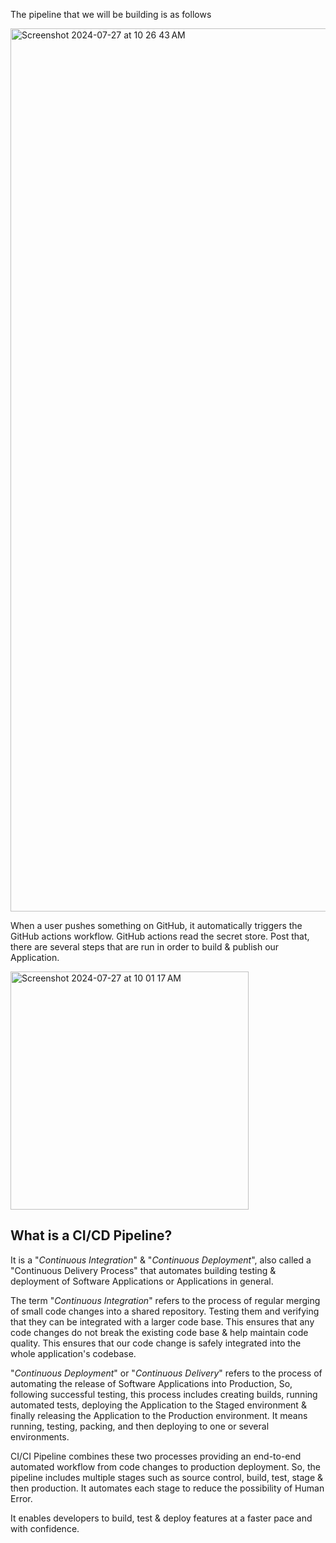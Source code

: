 The pipeline that we will be building is as follows

<img width="1413" alt="Screenshot 2024-07-27 at 10 26 43 AM" src="https://github.com/user-attachments/assets/7eff8a60-11f7-4cb5-a141-5841af65f647">

When a user pushes something on GitHub, it automatically triggers the GitHub actions workflow. GitHub actions read the secret store. Post that, there are several steps that are run in 
order to build & publish our Application.

<img width="381" alt="Screenshot 2024-07-27 at 10 01 17 AM" src="https://github.com/user-attachments/assets/7b9c0d3e-ef35-4214-b416-4a5ed29961d2">

## What is a CI/CD Pipeline?

It is a "*Continuous Integration*" & "*Continuous Deployment*", also called a "Continuous Delivery Process" that automates building testing & deployment of Software Applications or Applications
in general. 

The term "*Continuous Integration*" refers to the process of regular merging of small code changes into a shared repository. Testing them and verifying that they can be
integrated with a larger code base. This ensures that any code changes do not break the existing code base & help maintain code quality. This ensures that our code change is safely 
integrated into the whole application's codebase.

"*Continuous Deployment*" or "*Continuous Delivery*" refers to the process of automating the release of Software Applications into Production, So, following successful testing, this process
includes creating builds, running automated tests, deploying the Application to the Staged environment & finally releasing the Application to the Production environment.
It means running, testing, packing, and then deploying to one or several environments.

CI/CI Pipeline combines these two processes providing an end-to-end automated workflow from code changes to production deployment. So, the pipeline includes multiple stages such as source
control, build, test, stage & then production. It automates each stage to reduce the possibility of Human Error.

It enables developers to build, test & deploy features at a faster pace and with confidence.
